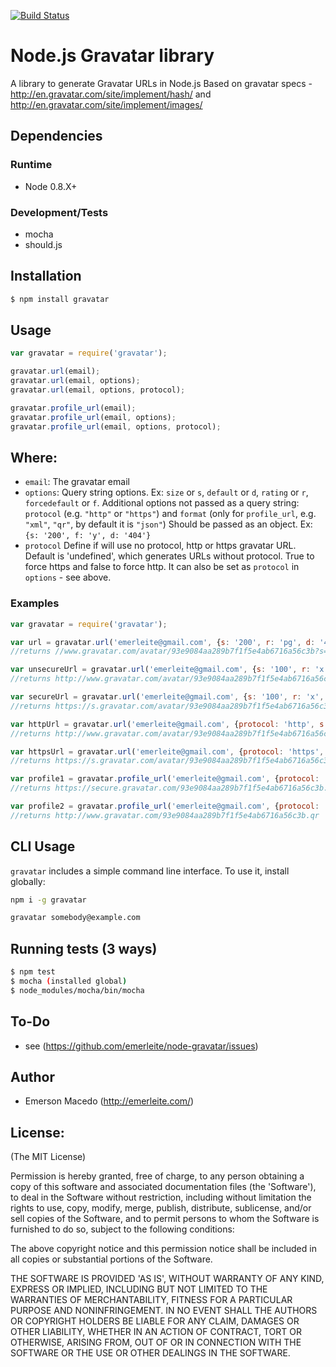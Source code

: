 [![Build Status](https://secure.travis-ci.org/emerleite/node-gravatar.png)](http://travis-ci.org/emerleite/node-gravatar)

Node.js Gravatar library
========================
A library to generate Gravatar URLs in Node.js
Based on gravatar specs - <http://en.gravatar.com/site/implement/hash/> and <http://en.gravatar.com/site/implement/images/>

Dependencies
------------

### Runtime
* Node 0.8.X+

### Development/Tests
* mocha
* should.js

Installation
-----------
```sh
$ npm install gravatar
```

Usage
------

```javascript
var gravatar = require('gravatar');

gravatar.url(email);
gravatar.url(email, options);
gravatar.url(email, options, protocol);

gravatar.profile_url(email);
gravatar.profile_url(email, options);
gravatar.profile_url(email, options, protocol);
```

## Where:
* `email`:
  The gravatar email
* `options`:
  Query string options. Ex: `size` or `s`, `default` or `d`, `rating` or `r`, `forcedefault` or `f`.
  Additional options not passed as a query string:
  `protocol` (e.g. `"http"` or `"https"`) and `format` (only for `profile_url`, e.g. `"xml"`, `"qr"`,
  by default it is `"json"`)
  Should be passed as an object. Ex: `{s: '200', f: 'y', d: '404'}`
* `protocol`
  Define if will use no protocol, http or https gravatar URL. Default is 'undefined', which generates URLs without protocol. True to force https and false to force http.
  It can also be set as `protocol` in `options` - see above.

### Examples

```javascript
var gravatar = require('gravatar');

var url = gravatar.url('emerleite@gmail.com', {s: '200', r: 'pg', d: '404'});
//returns //www.gravatar.com/avatar/93e9084aa289b7f1f5e4ab6716a56c3b?s=200&r=pg&d=404

var unsecureUrl = gravatar.url('emerleite@gmail.com', {s: '100', r: 'x', d: 'retro'}, false);
//returns http://www.gravatar.com/avatar/93e9084aa289b7f1f5e4ab6716a56c3b?s=100&r=x&d=retro

var secureUrl = gravatar.url('emerleite@gmail.com', {s: '100', r: 'x', d: 'retro'}, true);
//returns https://s.gravatar.com/avatar/93e9084aa289b7f1f5e4ab6716a56c3b?s=100&r=x&d=retro

var httpUrl = gravatar.url('emerleite@gmail.com', {protocol: 'http', s: '100'});
//returns http://www.gravatar.com/avatar/93e9084aa289b7f1f5e4ab6716a56c3b?s=100

var httpsUrl = gravatar.url('emerleite@gmail.com', {protocol: 'https', s: '100'});
//returns https://s.gravatar.com/avatar/93e9084aa289b7f1f5e4ab6716a56c3b?s=100

var profile1 = gravatar.profile_url('emerleite@gmail.com', {protocol: 'https'});
//returns https://secure.gravatar.com/93e9084aa289b7f1f5e4ab6716a56c3b.json

var profile2 = gravatar.profile_url('emerleite@gmail.com', {protocol: 'http', format:'qr'});
//returns http://www.gravatar.com/93e9084aa289b7f1f5e4ab6716a56c3b.qr
```

CLI Usage
---------

`gravatar` includes a simple command line interface. To use it, install globally:

```sh
npm i -g gravatar

gravatar somebody@example.com
```


Running tests (3 ways)
----------------------
```sh
$ npm test
$ mocha (installed global)
$ node_modules/mocha/bin/mocha
```

To-Do
-----
* see (<https://github.com/emerleite/node-gravatar/issues>)

Author
------

* Emerson Macedo (<http://emerleite.com/>)

License:
--------

(The MIT License)

Permission is hereby granted, free of charge, to any person obtaining
a copy of this software and associated documentation files (the
'Software'), to deal in the Software without restriction, including
without limitation the rights to use, copy, modify, merge, publish,
distribute, sublicense, and/or sell copies of the Software, and to
permit persons to whom the Software is furnished to do so, subject to
the following conditions:

The above copyright notice and this permission notice shall be
included in all copies or substantial portions of the Software.

THE SOFTWARE IS PROVIDED 'AS IS', WITHOUT WARRANTY OF ANY KIND,
EXPRESS OR IMPLIED, INCLUDING BUT NOT LIMITED TO THE WARRANTIES OF
MERCHANTABILITY, FITNESS FOR A PARTICULAR PURPOSE AND NONINFRINGEMENT.
IN NO EVENT SHALL THE AUTHORS OR COPYRIGHT HOLDERS BE LIABLE FOR ANY
CLAIM, DAMAGES OR OTHER LIABILITY, WHETHER IN AN ACTION OF CONTRACT,
TORT OR OTHERWISE, ARISING FROM, OUT OF OR IN CONNECTION WITH THE
SOFTWARE OR THE USE OR OTHER DEALINGS IN THE SOFTWARE.

